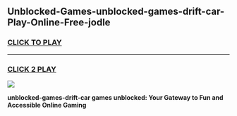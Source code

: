 
## Unblocked-Games-unblocked-games-drift-car-Play-Online-Free-jodle
<h3>
<a href="https://premium76.site?title=unblocked-games-drift-car&ref=26A">CLICK TO PLAY</a></h3>
<hr>

<h3>
<a href="https://premium76.site?title=unblocked-games-drift-car&ref=26A">CLICK 2 PLAY</a>
  
</h3>

<a href="https://premium76.site?title=unblocked-games-drift-car&ref=26A"><img src="https://clearcache.store/games.png"></a>


**unblocked-games-drift-car games unblocked: Your Gateway to Fun and Accessible Online Gaming**
